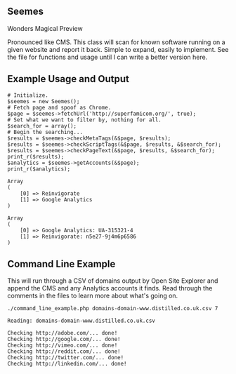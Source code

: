 ## Seemes ##
Wonders Magical Preview

Pronounced like CMS. This class will scan for known software running on a given website and report it back. Simple to expand, easily to implement. See the file for functions and usage until I can write a better version here.

## Example Usage and Output ##

    # Initialize.
    $seemes = new Seemes();
    # Fetch page and spoof as Chrome.
    $page = $seemes->fetchUrl('http://superfamicom.org/', true);
    # Set what we want to filter by, nothing for all.
    $search_for = array();
    # Begin the searching...
    $results = $seemes->checkMetaTags(&$page, $results);
    $results = $seemes->checkScriptTags(&$page, $results, &$search_for);
    $results = $seemes->checkPageText(&$page, $results, &$search_for);
    print_r($results);
    $analytics = $seemes->getAccounts(&$page);
    print_r($analytics);

    Array
    (
        [0] => Reinvigorate
        [1] => Google Analytics
    )

    Array
    (
        [0] => Google Analytics: UA-315321-4
        [1] => Reinvigorate: n5e27-9j4m6p6586
    )

## Command Line Example ##

This will run through a CSV of domains output by Open Site Explorer and append the CMS and any Analytics accounts it finds. Read through the comments in the files to learn more about what's going on.

    ./command_line_example.php domains-domain-www.distilled.co.uk.csv 7

    Reading: domains-domain-www.distilled.co.uk.csv
    
    Checking http://adobe.com/... done!
    Checking http://google.com/... done!
    Checking http://vimeo.com/... done!
    Checking http://reddit.com/... done!
    Checking http://twitter.com/... done!
    Checking http://linkedin.com/... done!

